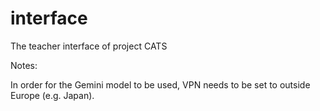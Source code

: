 # interface
The teacher interface of project CATS

Notes:

In order for the Gemini model to be used, VPN needs to be set to outside Europe (e.g. Japan).
